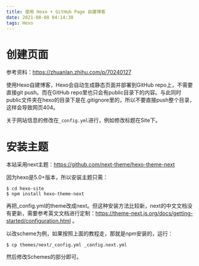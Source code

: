 ```yaml
---
title: 使用 Hexo + GitHub Page 自建博客
date: 2021-08-08 04:14:38
tags: Hexo
---
```


# 创建页面

参考资料：https://zhuanlan.zhihu.com/p/70240127

使用Hexo自建博客，Hexo会自动生成静态页面并部署到GitHub repo上，不需要直接git push。而在GitHub repo里也只会有public目录下的内容。与此同时public文件夹在hexo的目录下是在.gitignore里的，所以不要直接push整个目录，这样会导致网页404。

关于网站信息的修改在`_config.yml`进行，例如修改标题在Site下。

# 安装主题

本站采用next主题：https://github.com/next-theme/hexo-theme-next

因为hexo是5.0+版本，所以安装主题只需：

```
$ cd hexo-site
$ npm install hexo-theme-next
```
再把_config.yml的theme改成next。但这种安装方法比较新，next的中文文档没有更新，需要参考英文文档进行定制：https://theme-next.js.org/docs/getting-started/configuration.html 。

以改scheme为例，如果按照上面的教程走，那就是npm安装的，运行：
```
$ cp themes/next/_config.yml _config.next.yml
```
然后修改Schemes的部分即可。